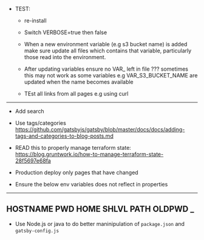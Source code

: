 * TEST:
  - re-install
  - Switch VERBOSE=true then false
  - When a new environment variable (e.g s3 bucket name) is added make sure update all files which contains that variable, particularly those read into the environment.

  - After updating variables ensure no VAR_ left in file ???
  sometimes this may not work as some variables e.g VAR_S3_BUCKET_NAME are updated
  when the name becomes available

  - TEst all links from all pages e.g using curl
------------------------------

* Add search

* Use tags/categories https://github.com/gatsbyjs/gatsby/blob/master/docs/docs/adding-tags-and-categories-to-blog-posts.md

* READ this to properly manage terraform state:
https://blog.gruntwork.io/how-to-manage-terraform-state-28f5697e68fa

* Production deploy only pages that have changed 

* Ensure the below env variables does not reflect in properties
-------
HOSTNAME
PWD
HOME
SHLVL
PATH
OLDPWD
_
-------

* Use Node.js or java to do better maninipulation of `package.json` and
`gatsby-config.js`

